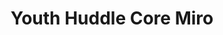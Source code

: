 ---
title: Youth Huddle Core Miro
redirect_to: https://miro.com/app/board/uXjVPSebltY=/?share_link_id=453370195785
redirect_from: 
  - /YHCoreMiro
  - /yhcoremiro
---